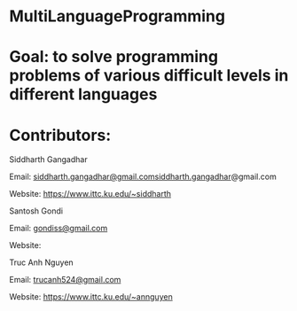 MultiLanguageProgramming
========================

Goal: to solve programming problems of various difficult levels in different languages
====

Contributors: 
============
Siddharth Gangadhar 

Email: siddharth.gangadhar@gmail.comsiddharth.gangadhar@gmail.com

Website: https://www.ittc.ku.edu/~siddharth


Santosh Gondi

Email: gondiss@gmail.com

Website:


Truc Anh Nguyen

Email: trucanh524@gmail.com

Website: https://www.ittc.ku.edu/~annguyen

